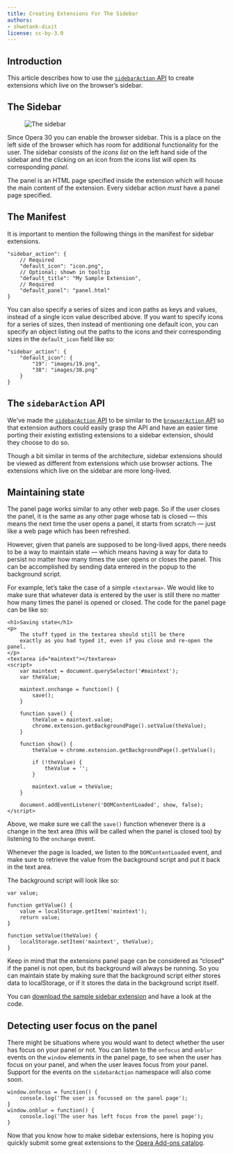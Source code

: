 ```yaml
---
title: Creating Extensions For The Sidebar
authors:
- shwetank-dixit
license: cc-by-3.0
---
```


## Introduction

This article describes how to use the [`sidebarAction` API](/extensions/sidebar-action-api/) to create extensions which live on the browser’s sidebar.

## The Sidebar

<figure block="figure">
	<img elem="media" src="{{ page.id }}/scheme.png" alt="The sidebar">
</figure>

Since Opera 30 you can enable the browser sidebar. This is a place on the left side of the browser which has room for additional functionality for the user. The sidebar consists of the _icons list_ on the left hand side of the sidebar and the clicking on an icon from the icons list will open its corresponding _panel_.

The panel is an HTML page specified inside the extension which will house the main content of the extension. Every sidebar action _must_ have a panel page specified.

## The Manifest

It is important to mention the following things in the manifest for sidebar extensions.

	"sidebar_action": {
		// Required
		"default_icon": "icon.png",
		// Optional; shown in tooltip
		"default_title": "My Sample Extension",
		// Required
		"default_panel": "panel.html"
	}

You can also specify a series of sizes and icon paths as keys and values, instead of a single icon value described above. If you want to specify icons for a series of sizes, then instead of mentioning one default icon, you can specify an object listing out the paths to the icons and their corresponding sizes in the `default_icon` field like so:

	"sidebar_action": {
		"default_icon": {
			"19": "images/19.png",
			"38": "images/38.png"
		}
	}

## The `sidebarAction` API

We’ve made the [`sidebarAction` API](/extensions/sidebar-action-api/) to be similar to the [`browserAction` API](/extensions/browser-actions/) so that extension authors could easily grasp the API and have an easier time porting their existing extisting extensions to a sidebar extension, should they choose to do so.

Though a bit similar in terms of the architecture, sidebar extensions should be viewed as different from extensions which use browser actions. The extensions which live on the sidebar are more long-lived.

## Maintaining state

The panel page works similar to any other web page. So if the user closes the panel, it is the same as any other page whose tab is closed — this means the next time the user opens a panel, it starts from scratch — just like a web page which has been refreshed.

However, given that panels are supposed to be long-lived apps, there needs to be a way to maintain state — which means having a way for data to persist no matter how many times the user opens or closes the panel. This can be accomplished by sending data entered in the popup to the background script.

For example, let’s take the case of a simple `<textarea>`. We would like to make sure that whatever data is entered by the user is still there no matter how many times the panel is opened or closed. The code for the panel page can be like so:

	<h1>Saving state</h1>
	<p>
		The stuff typed in the textarea should still be there
		exactly as you had typed it, even if you close and re-open the panel.
	</p>
	<textarea id="maintext"></textarea>
	<script>
		var maintext = document.querySelector('#maintext');
		var theValue;

		maintext.onchange = function() {
			save();
		}

		function save() {
			theValue = maintext.value;
			chrome.extension.getBackgroundPage().setValue(theValue);
		}

		function show() {
			theValue = chrome.extension.getBackgroundPage().getValue();

			if (!theValue) {
				theValue = '';
			}

			maintext.value = theValue;
		}

		document.addEventListener('DOMContentLoaded', show, false);
	</script>

Above, we make sure we call the `save()` function whenever there is a change in the text area (this will be called when the panel is closed too) by listening to the `onchange` event.

Whenever the page is loaded, we listen to the `DOMContentLoaded` event, and make sure to retrieve the value from the background script and put it back in the text area.

The background script will look like so:

	var value;

	function getValue() {
		value = localStorage.getItem('maintext');
		return value;
	}

	function setValue(theValue) {
		localStorage.setItem('maintext', theValue);
	}

Keep in mind that the extensions panel page can be considered as “closed” if the panel is not open, but its background will always be running. So you can maintain state by making sure that the background script either stores data to localStorage, or if it stores the data in the background script itself.

You can [download the sample sidebar extension](/extensions/extension-samples/sidebar-maintain-state.nex) and have a look at the code.

## Detecting user focus on the panel

There might be situations where you would want to detect whether the user has focus on your panel or not. You can listen to the `onfocus` and `onblur` events on the `window` elements in the panel page, to see when the user has focus on your panel, and when the user leaves focus from your panel. Support for the events on the `sidebarAction` namespace will also come soon.

	window.onfocus = function() {
		console.log('The user is focussed on the panel page');
	}
	window.onblur = function() {
		console.log('The user has left focus from the panel page');
	}

Now that you know how to make sidebar extensions, here is hoping you quickly submit some great extensions to the [Opera Add-ons catalog](https://addons.opera.com/extensions/?tag=sidebar).
